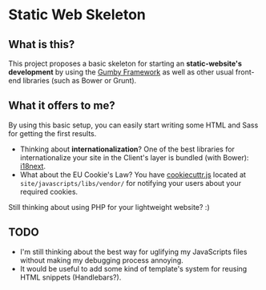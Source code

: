 # Static Web Skeleton

## What is this?

This project proposes a basic skeleton for starting an **static-website's development** by using the [Gumby Framework](http://gumbyframework.com/) as well as other usual front-end libraries (such as Bower or Grunt).

## What it offers to me?

By using this basic setup, you can easily start writing some HTML and Sass for getting the first results.

* Thinking about **internationalization**? One of the best libraries for internationalize your site in the Client's layer is bundled (with Bower): [i18next](http://i18next.com/).
* What about the EU Cookie's Law? You have [cookiecuttr.js](http://cookiecuttr.com/) located at `site/javascripts/libs/vendor/` for notifying your users about your required cookies.

Still thinking about using PHP for your lightweight website? :)

## TODO

* I'm still thinking about the best way for uglifying my JavaScripts files without making my debugging process annoying.
* It would be useful to add some kind of template's system for reusing HTML snippets (Handlebars?).
